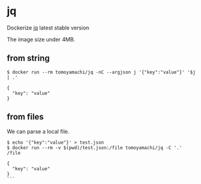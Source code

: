 # jq
Dockerize [jq](https://github.com/stedolan/jq) latest stable version

The image size under 4MB.


## from string

```shell script
$ docker run --rm tomoyamachi/jq -nC --argjson j '{"key":"value"}' '$j | .'    

{
  "key": "value"
}
```

## from files

We can parse a local file.

````
$ echo '{"key":"value"}' > test.json
$ docker run --rm -v $(pwd)/test.json:/file tomoyamachi/jq -C '.' /file

{
  "key": "value"
}
```

